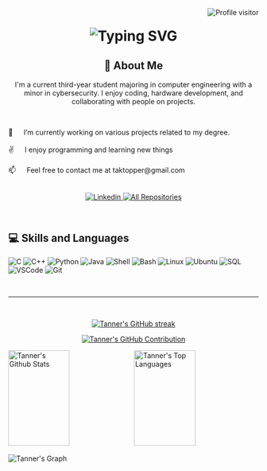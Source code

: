 <a href="https://komarev.com/ghpvc/?username=Tktopper">
  <img align="right" src="https://komarev.com/ghpvc/?username=Tktopper&label=Visitors&color=0e75b6&style=flat" alt="Profile visitor" />
</a>

<div align="center">
    <h1>
        <img src="https://readme-typing-svg.herokuapp.com?font=Jetbrains+mono&size=40&duration=3000&color=7F3FBF&center=true&vCenter=true&width=435&lines=Hey..+I'm+Tanner;This+is..;..my+Github..;" alt="Typing SVG"/>
    </h1>
</div>




<!-- About Section -->
 <div align="center">
    <h2>🚀 About Me</h2>
    <p>I'm a current third-year student majoring in computer engineering with a minor in cybersecurity. I enjoy coding, hardware development, and collaborating with people on projects.</p>
</div>
<br>
<p>  
🔭 &emsp; I’m currently working on various projects related to my degree.<br/><br/>
✌️ &emsp; I enjoy programming and learning new things <br/><br/>
📫 &emsp; Feel free to contact me at taktopper@gmail.com<br/><br/>
</p>
  </samp>
</p>

<p align="center"> 
 <a href="https://www.linkedin.com/in/tanner-kleintop-260435268/" target="_blank">
  <img src="https://img.shields.io/badge/LinkedIn-0077B5?style=for-the-badge&logo=linkedin&logoColor=white" alt="Linkedin"/>
  <a href="https://github.com/Tktopper?tab=repositories" target="_blank"><img alt="All Repositories" title="All Repositories" src="https://img.shields.io/badge/-All%20Repos-2962FF?style=for-the-badge&logo=koding&logoColor=white"/></a>
</p>
</p>

<br/>

## 💻 Skills and Languages

![C](https://img.shields.io/badge/C-00599C?style=for-the-badge&logo=c&logoColor=white)
![C++](https://img.shields.io/badge/C%2B%2B-00599C?style=for-the-badge&logo=c%2B%2B&logoColor=white)
![Python](https://img.shields.io/badge/Python-3776AB?style=for-the-badge&logo=python&logoColor=white)
![Java](https://img.shields.io/badge/Java-ED8B00?style=for-the-badge&logo=openjdk&logoColor=white)
![Shell](https://img.shields.io/badge/Shell_Script-121011?style=for-the-badge&logo=gnu-bash&logoColor=white)
![Bash](https://img.shields.io/badge/GNU%20Bash-4EAA25?style=for-the-badge&logo=GNU%20Bash&logoColor=white)
![Linux](https://img.shields.io/badge/Linux-FCC624?style=for-the-badge&logo=linux&logoColor=black)
![Ubuntu](https://img.shields.io/badge/Ubuntu-E95420?style=for-the-badge&logo=ubuntu&logoColor=white)
![SQL](https://img.shields.io/badge/MySQL-00000F?style=for-the-badge&logo=mysql&logoColor=white)
![VSCode](https://img.shields.io/badge/Visual_Studio-0078d7?style=for-the-badge&logo=visual%20studio&logoColor=white)
![Git](https://img.shields.io/badge/Git-F05032?style=for-the-badge&logo=git&logoColor=white)


<br/>
<hr/>
<br/>



<p align="center">
  <a href="https://github.com/Tktopper">
    <img src="https://github-readme-streak-stats.herokuapp.com/?user=Tktopper&count_private=true&theme=radical&border=7F3FBF&background=0D1117" alt="Tanner's GitHub streak"/>
  </a>
</p>

<p align="center">
  <a href="https://github.com/Tktopper">
    <img src="https://github-profile-summary-cards.vercel.app/api/cards/profile-details?username=Tktopper&count_private=true&theme=radical" alt="Tanner's GitHub Contribution"/>
  </a>
</p>

<a> 
    <a href="https://github.com/Tktopper"><img alt="Tanner's Github Stats" src="https://denvercoder1-github-readme-stats.vercel.app/api?username=Tktopper&count_private=true&show_icons=true&count_private=true&theme=react&border_color=7F3FBF&bg_color=0D1117&title_color=F85D7F&icon_color=F8D866" height="192px" width="49.5%"/></a>
  <a href="https://github.com/Tktopper"><img alt="Tanner's Top Languages" src="https://denvercoder1-github-readme-stats.vercel.app/api/top-langs/?username=Tktopper&count_private=true&langs_count=8&layout=compact&theme=react&border_color=7F3FBF&bg_color=0D1117&title_color=F85D7F&icon_color=F8D866" height="192px" width="49.5%"/></a>
  <br/>
</a>


![Tanner's Graph](https://github-readme-activity-graph.vercel.app/graph?username=Tktopper&count_private=true&custom_title=Tanner's%20GitHub%20Activity%20Graph&bg_color=0D1117&color=7F3FBF&line=7F3FBF&point=7F3FBF&area_color=FFFFFF&title_color=FFFFFF&area=true)

